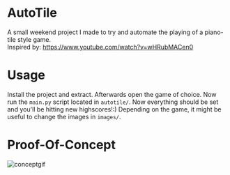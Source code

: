 # AutoTile

A small weekend project I made to try and automate the playing of a piano-tile style game.<br>
Inspired by: https://www.youtube.com/watch?v=wHRubMACen0

# Usage
Install the project and extract. Afterwards open the game of choice. Now run the `main.py` script located in `autotile/`.
Now everything should be set and you'll be hitting new highscores!:) Depending on the game, it might be useful to change
the images in `images/`.

# Proof-Of-Concept
![conceptgif](https://github.com/cavetownie/AutoTile/main/blob/concept.gif)

